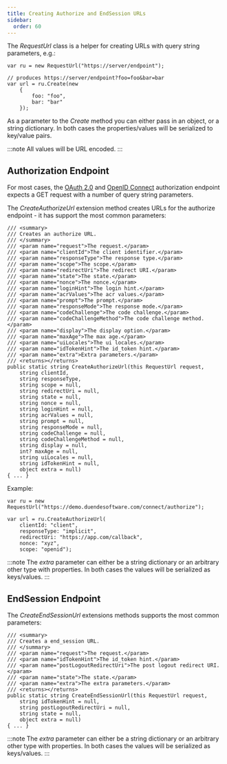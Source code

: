 ```yaml
---
title: Creating Authorize and EndSession URLs
sidebar:
  order: 60
---
```



The *RequestUrl* class is a helper for creating URLs with query string parameters, e.g.:

```
var ru = new RequestUrl("https://server/endpoint");

// produces https://server/endpoint?foo=foo&bar=bar
var url = ru.Create(new 
    {
        foo: "foo",
        bar: "bar"
    });
```

As a parameter to the *Create* method you can either pass in an object,
or a string dictionary. In both cases the properties/values will be
serialized to key/value pairs.

:::note
All values will be URL encoded.
:::

## Authorization Endpoint

For most cases, the [OAuth
2.0](https://tools.ietf.org/html/rfc6749#section-3.1) and [OpenID
Connect](https://openid.net/specs/openid-connect-core-1_0.html#authorizationendpoint)
authorization endpoint expects a GET request with a number of query
string parameters.

The *CreateAuthorizeUrl* extension method creates URLs for the authorize
endpoint - it has support the most common parameters:

```
/// <summary>
/// Creates an authorize URL.
/// </summary>
/// <param name="request">The request.</param>
/// <param name="clientId">The client identifier.</param>
/// <param name="responseType">The response type.</param>
/// <param name="scope">The scope.</param>
/// <param name="redirectUri">The redirect URI.</param>
/// <param name="state">The state.</param>
/// <param name="nonce">The nonce.</param>
/// <param name="loginHint">The login hint.</param>
/// <param name="acrValues">The acr values.</param>
/// <param name="prompt">The prompt.</param>
/// <param name="responseMode">The response mode.</param>
/// <param name="codeChallenge">The code challenge.</param>
/// <param name="codeChallengeMethod">The code challenge method.</param>
/// <param name="display">The display option.</param>
/// <param name="maxAge">The max age.</param>
/// <param name="uiLocales">The ui locales.</param>
/// <param name="idTokenHint">The id_token hint.</param>
/// <param name="extra">Extra parameters.</param>
/// <returns></returns>
public static string CreateAuthorizeUrl(this RequestUrl request,
    string clientId,
    string responseType,
    string scope = null,
    string redirectUri = null,
    string state = null,
    string nonce = null,
    string loginHint = null,
    string acrValues = null,
    string prompt = null,
    string responseMode = null,
    string codeChallenge = null,
    string codeChallengeMethod = null,
    string display = null,
    int? maxAge = null,
    string uiLocales = null,
    string idTokenHint = null,
    object extra = null)
{ ... }
```

Example:

```
var ru = new RequestUrl("https://demo.duendesoftware.com/connect/authorize");

var url = ru.CreateAuthorizeUrl(
    clientId: "client",
    responseType: "implicit",
    redirectUri: "https://app.com/callback",
    nonce: "xyz",
    scope: "openid");
```
:::note
The *extra* parameter can either be a string dictionary or an arbitrary
other type with properties. In both cases the values will be serialized
as keys/values.
:::

## EndSession Endpoint

The *CreateEndSessionUrl* extensions methods supports the most common
parameters:

```
/// <summary>
/// Creates a end_session URL.
/// </summary>
/// <param name="request">The request.</param>
/// <param name="idTokenHint">The id_token hint.</param>
/// <param name="postLogoutRedirectUri">The post logout redirect URI.</param>
/// <param name="state">The state.</param>
/// <param name="extra">The extra parameters.</param>
/// <returns></returns>
public static string CreateEndSessionUrl(this RequestUrl request,
    string idTokenHint = null,
    string postLogoutRedirectUri = null,
    string state = null,
    object extra = null)
{ ... }
```


:::note
The *extra* parameter can either be a string dictionary or an arbitrary
other type with properties. In both cases the values will be serialized
as keys/values.
:::

